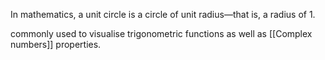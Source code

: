 In mathematics, a unit circle is a circle of unit radius—that is, a radius of 1.

commonly used to visualise trigonometric functions as well as [[Complex numbers]] properties.